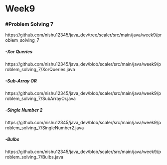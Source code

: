 # Week9

<h3>#Problem Solving 7</h3>
https://github.com/nishu12345/java_dev/tree/scaler/src/main/java/week9/problem_solving_7

<h5>-Xor Queries</h5>
https://github.com/nishu12345/java_dev/blob/scaler/src/main/java/week9/problem_solving_7/XorQueries.java

<h5>-Sub-Array OR</h5>
https://github.com/nishu12345/java_dev/blob/scaler/src/main/java/week9/problem_solving_7/SubArrayOr.java

<h5>-Single Number 2</h5>
https://github.com/nishu12345/java_dev/blob/scaler/src/main/java/week9/problem_solving_7/SingleNumber2.java

<h5>-Bulbs</h5>
https://github.com/nishu12345/java_dev/blob/scaler/src/main/java/week9/problem_solving_7/Bulbs.java
